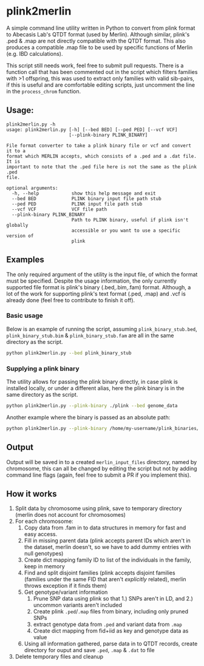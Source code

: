 # plink2merlin
A simple command line utility written in Python to convert from plink format to Abecasis Lab's QTDT format (used by Merlin). Although similar, plink's .ped & .map are not directly compatible with the QTDT format. This also produces a compatible .map file to be used by specific functions of Merlin (e.g. IBD calculations). 

This script still needs work, feel free to submit pull requests. There is a function call that has been commented out in the script which filters families with >1 offspring, this was used to extract only families with valid sib-pairs, if this is useful and are comfortable editing scripts, just uncomment the line in the `process_chrom` function.

## Usage:

```
plink2merlin.py -h
usage: plink2merlin.py [-h] [--bed BED] [--ped PED] [--vcf VCF]
                       [--plink-binary PLINK_BINARY]

File format converter to take a plink binary file or vcf and convert it to a
format which MERLIN accepts, which consists of a .ped and a .dat file. It is
important to note that the .ped file here is not the same as the plink .ped
file.

optional arguments:
  -h, --help            show this help message and exit
  --bed BED             PLINK binary input file path stub
  --ped PED             PLINK input file path stub
  --vcf VCF             VCF file path
  --plink-binary PLINK_BINARY
                        Path to PLINK binary, useful if plink isn't globally
                        accessible or you want to use a specific version of
                        plink
```

## Examples
The only required argument of the utility is the input file, of which the format must be specified. Despite the usage information, the only currently supported file format is plink's binary (.bed,.bim,.fam) format. Although, a lot of the work for supporting plink's text format (.ped, .map) and .vcf is already done (feel free to contribute to finish it off). 

### Basic usage
Below is an example of running the script, assuming `plink_binary_stub.bed`, `plink_binary_stub.bim` & `plink_binary_stub.fam` are all in the same directory as the script.
```bash
python plink2merlin.py --bed plink_binary_stub
```

### Supplying a plink binary
The utility allows for passing the plink binary directly, in case plink is installed locally, or under a different alias, here the plink binary is in the same directory as the script.
```bash
python plink2merlin.py --plink-binary ./plink --bed genome_data
```

Another example where the binary is passed as an absolute path:
```bash
python plink2merlin.py --plink-binary /home/my-username/plink_binaries/plink1.9 --bed genome_data
```

## Output 
Output will be saved in to a created `merlin_input_files` directory, named by chromosome, this can all be changed by editing the script but not by adding command line flags (again, feel free to submit a PR if you implement this). 

## How it works 
1. Split data by chromosome using plink, save to temporary directory (merlin does not account for chromosomes)
2. For each chromosome:
    1. Copy data from .fam in to data structures in memory for fast and easy access.
    2. Fill in missing parent data (plink accepts parent IDs which aren't in the dataset, merlin doesn't, so we have to add dummy entries with null genotypes)
    3. Create dict mapping family ID to list of the individuals in the family, keep in memory
    4. Find and split disjoint families (plink accepts disjoint families (families under the same FID that aren't _explicitly_ related), merlin throws exception if it finds them)
    5. Get genotype/variant information
        1. Prune SNP data using plink so that 1.) SNPs aren't in LD, and 2.) uncommon variants aren't included 
        2. Create plink `.ped`/`.map` files from binary, including only pruned SNPs
        3. extract genotype data from `.ped` and variant data from `.map`
        4. Create dict mapping from fid+iid as key and genotype data as value
    6. Using all information gathered, parse data in to QTDT records, create directory for ouput and save `.ped`, `.map` & `.dat` to file
3. Delete temporary files and cleanup
